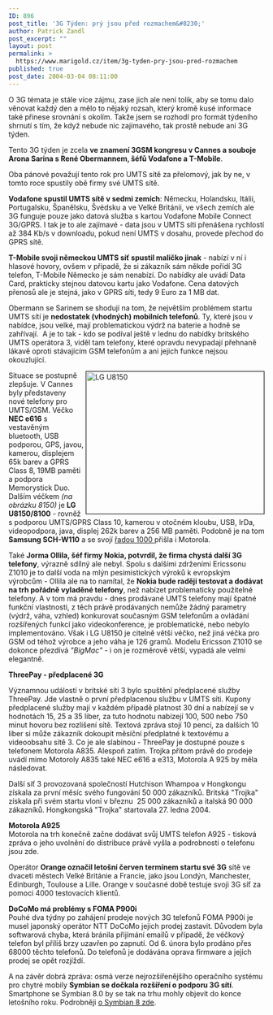 ```yaml
---
ID: 896
post_title: '3G Týden: prý jsou před rozmachem&#8230;'
author: Patrick Zandl
post_excerpt: ""
layout: post
permalink: >
  https://www.marigold.cz/item/3g-tyden-pry-jsou-pred-rozmachem
published: true
post_date: 2004-03-04 08:11:00
---
```

<P align=left>O 3G témata je stále více zájmu, zase jich ale není tolik, aby se tomu dalo věnovat každý den a mělo to nějaký rozsah, který kromě kusé informace také přinese srovnání s okolím. Takže jsem se rozhodl pro formát týdeního shrnutí s tím, že když nebude nic zajímavého, tak prostě nebude ani 3G týden. </P>
<P>Tento 3G týden je zcela <STRONG>ve znamení 3GSM kongresu v Cannes a souboje Arona Sarina s René Obermannem, šéfů Vodafone a T-Mobile</STRONG>.</P>
<P>Oba pánové považují tento rok pro UMTS sítě za přelomový, jak by ne, v tomto roce spustily obě firmy své UMTS sítě. </P>
<P><STRONG>Vodafone spustil UMTS sítě v sedmi zemích</STRONG>: Německu, Holandsku, Itálii, Portugalsku, Španělsku, Švédsku a ve Velké Británii, ve všech zemích ale 3G funguje pouze jako datová služba s kartou Vodafone Mobile Connect 3G/GPRS. I tak je to ale zajímavé - data jsou v UMTS síti přenášena rychlostí až 384 Kb/s v downloadu, pokud není UMTS v dosahu, provede přechod do GPRS sítě. </P>
<P><STRONG>T-Mobile svoji německou UMTS síť spustil maličko jinak</STRONG> - nabízí v ní i hlasové hovory, ovšem v případě, že si zákazník sám někde pořídí 3G telefon, T-Mobile Německo je sám nenabízí. Do nabídky ale uvádí Data Card, prakticky stejnou datovou kartu jako Vodafone. Cena datových přenosů ale je stejná, jako v GPRS síti, tedy 9 Euro za 1 MB dat. </P>
<P>Obermann se Sarinem se shodují na tom, že největším problémem startu UMTS sítí je <STRONG>nedostatek (vhodných) mobilních telefonů</STRONG>. Ty, které jsou v nabídce, jsou velké, mají problematickou výdrž na baterie a hodně se zahřívají.&#160; A je to tak - kdo se podíval ještě v lednu do nabídky britského UMTS operátora 3, viděl tam telefony, které opravdu nevypadají přehnaně lákavě oproti stávajícím GSM telefonům a ani jejich funkce nejsou okouzlující. </P>
<P><IMG height=280 alt="LG U8150" src="/wp-content/uploads/lg8150.jpg" width=350 align=right border=1>Situace se postupně zlepšuje. V Cannes byly představeny nové telefony pro UMTS/GSM. Véčko <STRONG>NEC e616</STRONG> s vestavěným bluetooth, USB podporou, GPS, javou, kamerou, displejem 65k barev a GPRS Class 8, 19MB paměti a podpora Memorystick Duo. Dalším véčkem <EM>(na obrázku 8150)</EM> je <STRONG>LG U8150/8100</STRONG> - rovněž s podporou UMTS/GPRS Class 10, kamerou v otočném kloubu, USB, IrDa, videopodpora, java, displej 262k barev a 256 MB paměti. Podobně je na tom <STRONG>Samsung SCH-W110</STRONG> a se svojí <A href="http://mobil.idnes.cz/mobilni_komunikace/mobilni_telefony/abecedni_prehled_mt/motorola/motorolaa1000040211.html" target=_blank>řadou 1000 </A>přišla i Motorola. </P>
<P>Také <STRONG>Jorma Ollila, šéf firmy Nokia, potvrdil, že firma chystá další 3G telefony</STRONG>, výrazně sdílný ale nebyl. Spolu s dalšími zdrženími Ericssonu Z1010 je to další voda na mlýn pesimistických výroků k evropským výrobcům - Ollila ale na to namítal, že <STRONG>Nokia bude raději testovat a dodávat na trh pořádně vyladěné telefony</STRONG>, než nabízet problematicky použitelné telefony. A v tom má pravdu - dnes prodávané UMTS telefony mají špatné funkční vlastnosti, z těch právě prodávaných nemůže žádný parametry (výdrž, váha, vzhled) konkurovat současným GSM telefonům a ovládání rozšířených funkcí jako videokonference, je problematické, nebo nebylo implementováno. Však i LG U8150 je citelně větší véčko, než jiná véčka pro GSM od téhož výrobce a jeho váha je 126 gramů. Modelu Ericsson Z1010 se dokonce přezdívá <EM>"BigMac"</EM> - i on je rozměrově větší, vypadá ale velmi elegantně. </P>
<P><STRONG>ThreePay - předplacené 3G</STRONG></P>
<P>Významnou událostí v britské síti 3 bylo spuštění předplacené služby ThreePay. Jde vlastně o první předplacenou službu v UMTS síti. Kupony předplacené služby mají v každém případě platnost 30 dní a nabízejí se v hodnotách 15, 25 a 35 liber, za tuto hodnotu nabízejí 100, 500 nebo 750 minut hovoru bez rozlišení sítě. Textová zpráva stojí 10 pencí, za dalších 10 liber si může zákazník dokoupit měsíční předplatné k textovému a videoobsahu sítě 3. Co je ale slabinou - ThreePay je dostupné pouze s telefonem Motorola A835. Alespoň zatím. Trojka přitom právě do prodeje uvádí mimo Motoroly A835 také NEC e616 a e313, Motorola A 925 by měla následovat. </P>
<P>Další síť 3 provozovaná společností Hutchison Whampoa v Hongkongu získala za první měsíc svého fungování 50 000 zákazníků. Britská "Trojka" získala při svém startu&#160;vloni v březnu&#160; 25 000 zákazníků a italská 90 000 zákazníků. Hongkongská "Trojka" startovala 27. ledna 2004.</P>
<P><STRONG>Motorola A925<BR></STRONG>Motorola na trh konečně začne dodávat svůj UMTS telefon A925 - tisková zpráva o jeho uvolnění do distribuce právě vyšla a podrobnosti o telefonu jsou zde.</P>
<P>Operátor <STRONG>Orange označil letošní červen termínem startu své 3G</STRONG> sítě ve dvaceti městech Velké Británie a Francie, jako jsou Londýn, Manchester, Edinburgh, Toulouse a Lille. Orange v současné době testuje svoji 3G síť za pomoci 4000 testovacích klientů. </P>
<P><STRONG>DoCoMo má problémy s FOMA P900i<BR></STRONG>Pouhé dva týdny po zahájení prodeje nových 3G telefonů FOMA P900i je musel japonský operátor NTT DoCoMo jejich prodej zastavit. Důvodem byla softwarová chyba, která bránila přijímání emailů v případě, že véčkový telefon byl příliš brzy uzavřen po zapnutí. Od 6. února bylo prodáno přes 68000 těchto telefonů. Do telefonů je dodávána oprava firmware a jejich prodej se opět rozjíždí. </P>
<P>A na závěr dobrá zpráva: osmá verze nejrozšířenějšího operačního systému pro chytré mobily <STRONG>Symbian se dočkala rozšíření o podporu 3G sítí</STRONG>. Smartphone se Symbian 8.0 by se tak na trhu mohly objevit do konce letošního roku. Podrobněji <A href="/zprava.html?cislo=27272">o Symbian 8 zde</A>.</P>